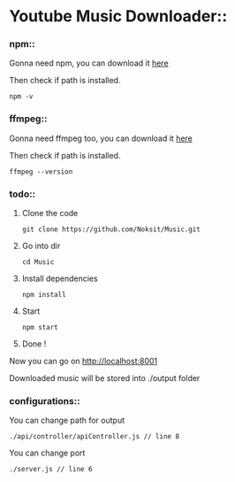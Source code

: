 # Youtube Music Downloader::

### npm::
Gonna need npm,
you can download it [here](https://nodejs.org/en/)

Then check if path is installed.

    npm -v

### ffmpeg::

Gonna need ffmpeg too, you can download it [here](https://ffmpeg.org)

Then check if path is installed.

    ffmpeg --version

### todo::

1.  Clone the code

        git clone https://github.com/Noksit/Music.git

2.  Go into dir

        cd Music

3.  Install dependencies

        npm install

4.  Start

        npm start

5.  Done !

Now you can go on [http://localhost:8001](http://localhost:8001)

Downloaded music will be stored into ./output folder

### configurations::

You can change path for output

    ./api/controller/apiController.js // line 8

You can change port

    ./server.js // line 6
